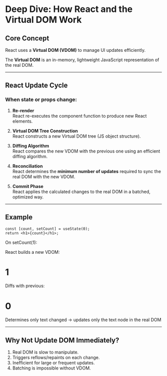 # Deep Dive: How React and the Virtual DOM Work

## Core Concept

React uses a **Virtual DOM (VDOM)** to manage UI updates efficiently.

The **Virtual DOM** is an in-memory, lightweight JavaScript representation of the real DOM.

---

## React Update Cycle

### When state or props change:

1. **Re-render**  
   React re-executes the component function to produce new React elements.

2. **Virtual DOM Tree Construction**  
   React constructs a new Virtual DOM tree (JS object structure).

3. **Diffing Algorithm**  
   React compares the new VDOM with the previous one using an efficient diffing algorithm.

4. **Reconciliation**  
   React determines the **minimum number of updates** required to sync the real DOM with the new VDOM.

5. **Commit Phase**  
   React applies the calculated changes to the real DOM in a batched, optimized way.

---

## Example

```tsx
const [count, setCount] = useState(0);
return <h1>{count}</h1>;
```

On setCount(1):

React builds a new VDOM: <h1>1</h1>

Diffs with previous: <h1>0</h1>

Determines only text changed → updates only the text node in the real DOM

---

## Why Not Update DOM Immediately?

1. Real DOM is slow to manipulate.
2. Triggers reflows/repaints on each change.
3. Inefficient for large or frequent updates.
4. Batching is impossible without VDOM.
